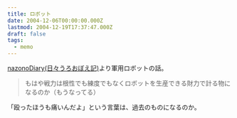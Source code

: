 ```yaml
---
title: ロボット
date: 2004-12-06T00:00:00.000Z
lastmod: 2004-12-19T17:37:47.000Z
draft: false
tags:
  - memo
---
```


[nazonoDiary(日々うろおぼえ記)](http://d.hatena.ne.jp/nazoking/20041206#1102328937)より軍用ロボットの話。

> もはや戦力は根性でも練度でもなくロボットを生産できる財力で計る物になるのか（もうなってる）

「殴ったほうも痛いんだよ」という言葉は、過去のものになるのか。
